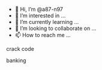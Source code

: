 - 👋 Hi, I’m @a87-n97
- 👀 I’m interested in ...
- 🌱 I’m currently learning ...
- 💞️ I’m looking to collaborate on ...
- 📫 How to reach me ...

<!--- 007
a87-n97/a87-n97 is a ✨ special ✨ repository because its `README.md` (this file) appears on your GitHub profile.
You can click the Preview link to take a look at your changes.
---> crack code
banking
